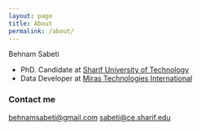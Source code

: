 ```yaml
---
layout: page
title: About
permalink: /about/
---
```


Behnam Sabeti
<ul><li>PhD. Candidate at <a href="http://www.sharif.ir" target="_blank" rel="noopener">Sharif University of Technology</a></li><li>Data Developer at <a href="http://www.miras-tech.com" target="_blank" rel="noopener">Miras Technologies International</a></li></ul>

### Contact me

[behnamsabeti@gmail.com](mailto:behnamsabeti@gmail.com)
[sabeti@ce.sharif.edu](mailto:sabeti@ce.sharif.edu)
